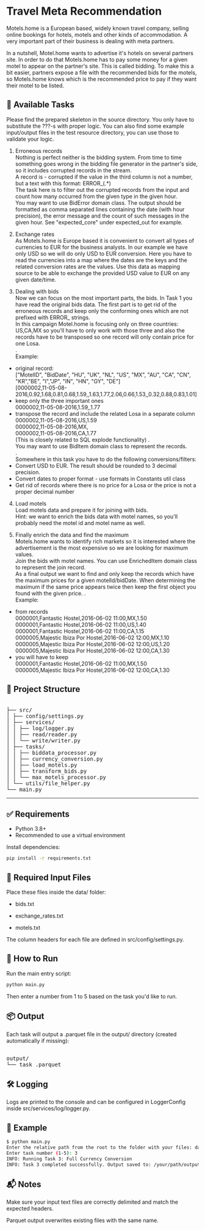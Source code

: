 # Travel Meta Recommendation

Motels.home is a European based, widely known travel company, selling online bookings for hotels, motels and other 
kinds of accommodation. A very important part of their business is dealing with meta partners.

In a nutshell, Motel.home wants to advertise it's hotels on several partners site. In order to do that Motels.home 
has to pay some money for a given motel to appear on the partner's site. This is called bidding.
To make this a bit easier, partners expose a file with the recommended bids for the motels, so Motels.home knows 
which is the recommended price to pay if they want their motel to be listed.

## 🧠 Available Tasks

Please find the prepared skeleton in the source directory. You only have to substitute the ???-s with proper logic. 
You can also find some example input/output files in the test resource directory, you can use those to validate your logic.

1. Erroneous records   
   Nothing is perfect neither is the bidding system. From time to time something goes wrong in the bidding file 
   generator in the partner's side, so it includes corrupted records in the stream.   
   A record is - corrupted if the value in the third column is not a number, but a text with this format: ERROR_(.*)   
   The task here is to filter out the corrupted records from the input and count how many occurred from the given type 
   in the given hour.   
   You may want to use BidError domain class. The output should be formatted as comma separated lines containing
   the date (with hour precision), the error message and the count of such messages in the given hour.
   See "expected\_core" under expected\_out for example.   

2. Exchange rates   
   As Motels.home is Europe based it is convenient to convert all types of currencies to EUR for the business analysts.
   In our example we have only USD so we will do only USD to EUR conversion. Here you have to read the currencies into 
   a map where the dates are the keys and the related conversion rates are the values. Use this data as mapping source 
   to be able to exchange the provided USD value to EUR on any given date/time.   

3. Dealing with bids   
   Now we can focus on the most important parts, the bids. In Task 1 you have read the original bids data. 
   The first part is to get rid of the erroneous records and keep only the conforming ones which are not prefixed 
   with ERROR_ strings.    
   In this campaign Motel.home is focusing only on three countries: US,CA,MX so you'll have to only work with those three 
   and also the records have to be transposed so one record will only contain price for one Losa.   
   .    
   Example:   
  - original record:   
   ["MotelID", "BidDate", "HU", "UK", "NL", "US", "MX", "AU", "CA", "CN", "KR","BE", "I","JP", "IN", "HN", "GY", "DE"]  
   [0000002,11-05-08-2016,0.92,1.68,0.81,0.68,1.59,,1.63,1.77,2.06,0.66,1.53,,0.32,0.88,0.83,1.01]   
  - keep only the three important ones   
  0000002,11-05-08-2016,1.59,,1.77
  - transpose the record and include the related Losa in a separate column   
  0000002,11-05-08-2016,US,1.59   
  0000002,11-05-08-2016,MX,   
  0000002,11-05-08-2016,CA,1.77   
  (This is closely related to SQL explode functionality)
   .   
   You may want to use BidItem domain class to represent the records.   
   .   
   Somewhere in this task you have to do the following conversions/filters:
  - Convert USD to EUR. The result should be rounded to 3 decimal precision.
  - Convert dates to proper format - use formats in Constants util class
  - Get rid of records where there is no price for a Losa or the price is not a proper decimal number

4. Load motels   
   Load motels data and prepare it for joining with bids.   
   Hint: we want to enrich the bids data with motel names, so you'll probably need the motel id and motel name as well.

5. Finally enrich the data and find the maximum   
   Motels.home wants to identify rich markets so it is interested where the advertisement is the most expensive 
   so we are looking for maximum values.   
   Join the bids with motel names. You can use EnrichedItem domain class to represent the join record.    
   As a final output we want to find and only keep the records which have the maximum prices for a given motelId/bidDate.
   When determining the maximum if the same price appears twice then keep the first object you found with the given price.
   .   
   Example:   
  - from records   
  0000001,Fantastic Hostel,2016-06-02 11:00,MX,1.50   
  0000001,Fantastic Hostel,2016-06-02 11:00,US,1.40   
  0000001,Fantastic Hostel,2016-06-02 11:00,CA,1.15   
  0000005,Majestic Ibiza Por Hostel,2016-06-02 12:00,MX,1.10   
  0000005,Majestic Ibiza Por Hostel,2016-06-02 12:00,US,1.20   
  0000005,Majestic Ibiza Por Hostel,2016-06-02 12:00,CA,1.30   
  - you will have to keep   
  0000001,Fantastic Hostel,2016-06-02 11:00,MX,1.50   
  0000005,Majestic Ibiza Por Hostel,2016-06-02 12:00,CA,1.30

## 📁 Project Structure

<pre> 
├── src/
│ ├── config/settings.py
│ ├── services/
│ │ ├── log/logger.py
│ │ ├── read/reader.py
│ │ └── write/writer.py
│ ├── tasks/
│ │ ├── biddata_processor.py
│ │ ├── currency_conversion.py
│ │ ├── load_motels.py
│ │ ├── transform_bids.py
│ │ └── max_motels_processor.py
│ └── utils/file_helper.py
└── main.py
</pre> 
---

## ✅ Requirements

- Python 3.8+
- Recommended to use a virtual environment

Install dependencies:

```bash
pip install -r requirements.txt
```

## 📄 Required Input Files
Place these files inside the data/ folder:

- bids.txt

- exchange_rates.txt

- motels.txt

The column headers for each file are defined in src/config/settings.py.

## 🚀 How to Run
Run the main entry script:

```bash
python main.py
```
Then enter a number from 1 to 5 based on the task you'd like to run.

## 📦 Output
Each task will output a .parquet file in the output/ directory (created automatically if missing):

<pre> 
output/
└── task_<number>.parquet
</pre> 

## 🛠️ Logging
Logs are printed to the console and can be configured in LoggerConfig inside src/services/log/logger.py.

## 📝 Example
```bash
$ python main.py
Enter the relative path from the root to the folder with your files: data
Enter task number (1-5): 3
INFO: Running Task 3: Full Currency Conversion
INFO: Task 3 completed successfully. Output saved to: /your/path/output/task_3.parquet
```
## 📬 Notes
Make sure your input text files are correctly delimited and match the expected headers.

Parquet output overwrites existing files with the same name.

